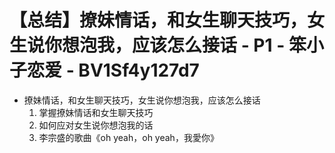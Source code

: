 # 【总结】撩妹情话，和女生聊天技巧，女生说你想泡我，应该怎么接话 - P1 - 笨小子恋爱 - BV1Sf4y127d7

-   撩妹情话，和女生聊天技巧，女生说你想泡我，应该怎么接话
    1.  掌握撩妹情话和女生聊天技巧
    2.  如何应对女生说你想泡我的话
    3.  李宗盛的歌曲《oh yeah，oh yeah，我愛你》